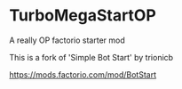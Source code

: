 # TurboMegaStartOP

A really OP factorio starter mod

This is a fork of 'Simple Bot Start' by trionicb

https://mods.factorio.com/mod/BotStart
